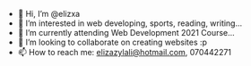 - 👋 Hi, I’m @elizxa
- 👀 I’m interested in web developing, sports, reading, writing...
- 🌱 I’m currently attending Web Development 2021 Course...
- 💞️ I’m looking to collaborate on creating websites :p
- 📫 How to reach me: elizazylali@hotmail.com, 070442271

<!---
elizxa/elizxa is a ✨ special ✨ repository because its `README.md` (this file) appears on your GitHub profile.
You can click the Preview link to take a look at your changes.
--->
